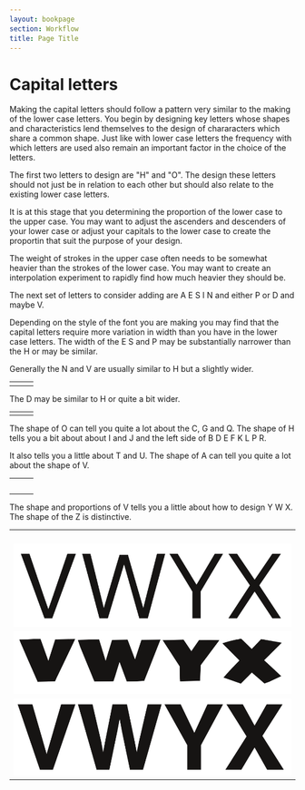 ```yaml
---
layout: bookpage
section: Workflow
title: Page Title
---
```

<h1>Capital letters</h1>

Making the capital letters should follow a pattern very similar to the making of the lower case letters. You begin by designing key letters whose shapes and characteristics lend themselves to the design of chararacters which share a common shape. Just like with lower case letters the frequency with which letters are used also remain an important factor in the choice of the letters.

The first two letters to design are "H" and "O". The design these letters should not just be in relation to each other but should also relate to the existing lower case letters.

It is at this stage that you determining the proportion of the lower case to the upper case. You may want to adjust the ascenders and descenders of your lower case or adjust your capitals to the lower case to create the proportin that suit the purpose of your design.

The weight of strokes in the upper case often needs to be somewhat heavier than the strokes of the lower case. You may want to create an interpolation experiment to rapidly find how much heavier they should be.

The next set of letters to consider adding are A E S I N and either P or D and maybe V.

Depending on the style of the font you are making you may find that the capital letters require more variation in width than you have in the lower case letters. The width of the E S and P may be substantially narrower than the H or may be similar. 

Generally the N and V are usually similar to H but a slightly wider.

<table border="0" cellpadding="13"><tbody><tr><td><img style="display: block; margin-left: auto; margin-right: auto;" src="NVH-1.png" alt=""></td>
<td><img style="display: block; margin-left: auto; margin-right: auto;" src="NVH-2.png" alt=""></td>
<td><img style="display: block; margin-left: auto; margin-right: auto;" src="NVH-3.png" alt=""> </td>
</tr></tbody></table><p>

The D may be similar to H or quite a bit wider.

<table border="0" cellpadding="13"><tbody><tr><td><img style="display: block; margin-left: auto; margin-right: auto;" src="HD-1.png" alt=""></td>
<td> <img style="display: block; margin-left: auto; margin-right: auto;" src="HD-2.png" alt=""></td>
<td> <img style="display: block; margin-left: auto; margin-right: auto;" src="HD-3.png" alt=""></td>
</tr></tbody></table><p>

The shape of O can tell you quite a lot about the C, G and Q. The shape of H tells you a bit about about I and J and the left side of B D E F K L P R.

It also tells you a little about T and U. The shape of A can tell you quite a lot about the shape of V.

<table border="0" cellpadding="13"><tbody><tr><td><img style="display: block; margin-left: auto; margin-right: auto;" src="OCGQ-2.png" alt=""></td>
<td style="text-align: center;"> <img src="OCGQ-1.png" alt=""></td>
<td><img style="display: block; margin-left: auto; margin-right: auto;" src="OCGQ-3.png" alt=""></td>
</tr><tr><td><img style="display: block; margin-left: auto; margin-right: auto;" src="HBDE-3.png" alt=""></td>
<td><img style="display: block; margin-left: auto; margin-right: auto;" src="HBDE-2.png" alt=""></td>
<td><img style="display: block; margin-left: auto; margin-right: auto;" src="HBDE-1.png" alt=""></td>
</tr></tbody></table><p>

The shape and proportions of V tells you a little about how to design Y W X. The shape of the Z is distinctive.

<p dir="ltr">

<table border="0" cellpadding="13"><tbody><tr><td><img src="VWYX-2.png" alt=""></td>
</tr><tr><td> <img src="VWYX-3.png" alt=""></td>
</tr><tr><td> <img src="VWYX-4.png" alt=""></td>
</tr><tr><td> <img src="VWYX-1.png" alt=""></td>
</tr></tbody></table>